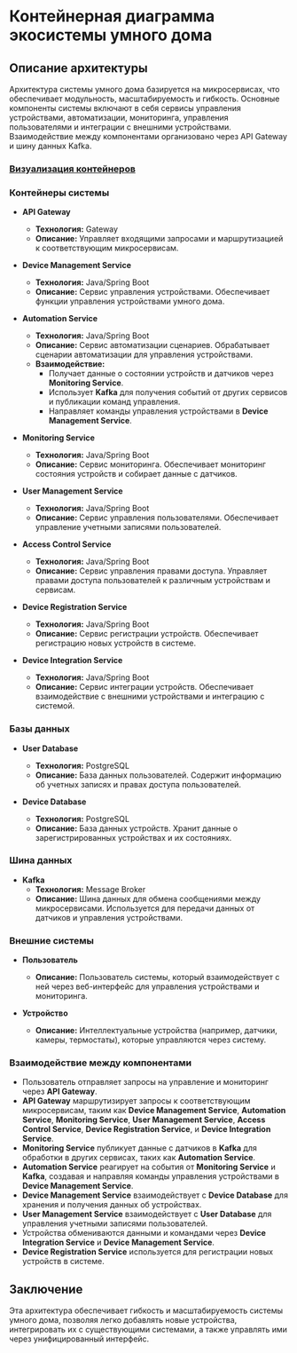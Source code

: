 # Контейнерная диаграмма экосистемы умного дома

## Описание архитектуры

Архитектура системы умного дома базируется на микросервисах, что обеспечивает модульность, масштабируемость и гибкость. Основные компоненты системы включают в себя сервисы управления устройствами, автоматизации, мониторинга, управления пользователями и интеграции с внешними устройствами. Взаимодействие между компонентами организовано через API Gateway и шину данных Kafka.
###  [Визуализация контейнеров](Containers%20diagram.puml)
### Контейнеры системы

- **API Gateway**
    - **Технология:** Gateway
    - **Описание:** Управляет входящими запросами и маршрутизацией к соответствующим микросервисам.

- **Device Management Service**
    - **Технология:** Java/Spring Boot
    - **Описание:** Сервис управления устройствами. Обеспечивает функции управления устройствами умного дома.

- **Automation Service**
    - **Технология:** Java/Spring Boot
    - **Описание:** Сервис автоматизации сценариев. Обрабатывает сценарии автоматизации для управления устройствами.
    - **Взаимодействие:**
        - Получает данные о состоянии устройств и датчиков через **Monitoring Service**.
        - Использует **Kafka** для получения событий от других сервисов и публикации команд управления.
        - Направляет команды управления устройствами в **Device Management Service**.

- **Monitoring Service**
    - **Технология:** Java/Spring Boot
    - **Описание:** Сервис мониторинга. Обеспечивает мониторинг состояния устройств и собирает данные с датчиков.

- **User Management Service**
    - **Технология:** Java/Spring Boot
    - **Описание:** Сервис управления пользователями. Обеспечивает управление учетными записями пользователей.

- **Access Control Service**
    - **Технология:** Java/Spring Boot
    - **Описание:** Сервис управления правами доступа. Управляет правами доступа пользователей к различным устройствам и сервисам.

- **Device Registration Service**
    - **Технология:** Java/Spring Boot
    - **Описание:** Сервис регистрации устройств. Обеспечивает регистрацию новых устройств в системе.

- **Device Integration Service**
    - **Технология:** Java/Spring Boot
    - **Описание:** Сервис интеграции устройств. Обеспечивает взаимодействие с внешними устройствами и интеграцию с системой.

### Базы данных

- **User Database**
    - **Технология:** PostgreSQL
    - **Описание:** База данных пользователей. Содержит информацию об учетных записях и правах доступа пользователей.

- **Device Database**
    - **Технология:** PostgreSQL
    - **Описание:** База данных устройств. Хранит данные о зарегистрированных устройствах и их состояниях.

### Шина данных

- **Kafka**
    - **Технология:** Message Broker
    - **Описание:** Шина данных для обмена сообщениями между микросервисами. Используется для передачи данных от датчиков и управления устройствами.

### Внешние системы

- **Пользователь**
    - **Описание:** Пользователь системы, который взаимодействует с ней через веб-интерфейс для управления устройствами и мониторинга.

- **Устройство**
    - **Описание:** Интеллектуальные устройства (например, датчики, камеры, термостаты), которые управляются через систему.

### Взаимодействие между компонентами

- Пользователь отправляет запросы на управление и мониторинг через **API Gateway**.
- **API Gateway** маршрутизирует запросы к соответствующим микросервисам, таким как **Device Management Service**, **Automation Service**, **Monitoring Service**, **User Management Service**, **Access Control Service**, **Device Registration Service**, и **Device Integration Service**.
- **Monitoring Service** публикует данные с датчиков в **Kafka** для обработки в других сервисах, таких как **Automation Service**.
- **Automation Service** реагирует на события от **Monitoring Service** и **Kafka**, создавая и направляя команды управления устройствами в **Device Management Service**.
- **Device Management Service** взаимодействует с **Device Database** для хранения и получения данных об устройствах.
- **User Management Service** взаимодействует с **User Database** для управления учетными записями пользователей.
- Устройства обмениваются данными и командами через **Device Integration Service** и **Device Management Service**.
- **Device Registration Service** используется для регистрации новых устройств в системе.

## Заключение

Эта архитектура обеспечивает гибкость и масштабируемость системы умного дома, позволяя легко добавлять новые устройства, интегрировать их с существующими системами, а также управлять ими через унифицированный интерфейс.
